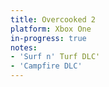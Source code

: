 ```yaml
---
title: Overcooked 2
platform: Xbox One
in-progress: true
notes:
- 'Surf n' Turf DLC'
- 'Campfire DLC'
---
```

